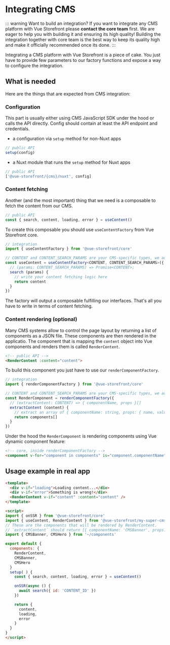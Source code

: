 # Integrating CMS

::: warning Want to build an integration?
If you want to integrate any CMS platform with Vue Storefront please **contact the core team** first. We are eager to help you with building it and ensuring its high quality! Building the integration together with core team is the best way to keep its quality high and make it officially recommended once its done.
:::

Integrating a CMS platform with Vue Storefront is a piece of cake. You just have to provide few parameters to our factory functions and expose a way to configure the integration.

## What is needed

Here are the things that are expected from CMS integration:

### Configuration

This part is usually either using CMS JavaScript SDK under the hood or calls the API directly. Config should contain at least the API endpoint and credentials.

- a configuration via `setup` method for non-Nuxt apps
```js
// public API
setup(config)
```
- a Nuxt module that runs the `setup` method for Nuxt apps
```js
// public API
['@vue-storefront/{cms}/nuxt', config]
```

### Content fetching

Another (and the most important) thing that we need is a composable to fetch the content from our CMS.

```js
// public API
const { search, content, loading, error } = useContent()
```

To create this composable you should use `useContentFactory` from Vue Storefront core.

```ts
// integration
import { useContentFactory } from '@vue-storefront/core'

// CONTENT and CONTENT_SEARCH_PARAMS are your CMS-specific types, we advise to have at least 'id' param for search
const useContent = useContentFactory<CONTENT, CONTENT_SEARCH_PARAMS>({
  // (params: CONTENT_SEARCH_PARAMS) => Promise<CONTENT>;
  search (params) { 
    // write your content fetching logic here
    return content
  }
}) 
```
The factory will output a composable fulfilling our interfaces. That's all you have to write in terms of content fetching.

### Content rendering (optional)

Many CMS systems allow to control the page layout by returning a list of components as a JSON file. These components are then rendered in the applicatio. The component that is mapping the `content` object into Vue components and renders them is called `RenderContent`.

```html
<!-- public API -->
<RenderContent :content="content">
```

To build this component you just have to use our `renderComponentFactory`.

```ts
// integration
import { renderComponentFactory } from '@vue-storefront/core'

// CONTENT and CONTENT_SEARCH_PARAMS are your CMS-specific types, we advise to have at least 'id' param for search
const RenderComponent = renderComponentFactory({
  // (extractContent: CONTENT) => { componentName, props }[]
  extractContent (content) { 
    // extract an array of { componentName: string, props: { name, value } } pairs and the factory will generate a component that will render these components based on the ones that are currently registered within application
    return components[]
  }
}) 
```
Under the hood the `RenderComponent` is rendering components using Vue dynamic component feature:

```html
<!-- core, inside renderComponentFactory -->
<component v-for="component in components" is="component.componentName" content="props" />
```

## Usage example in real app

```html
<template>
  <div v-if="loading">Loading content...</div>
  <div v-if="error">Something is wrong!</div>
  <RenderContent v-if="content" :content="content" />
</template>

<script>
import { onSSR } from '@vue-storefront/core'
import { useContent, RenderContent } from '@vue-storefront/my-super-cms'
// These are the components that will be rendered by RenderContent.
// `extractContent` should return [{ componentName: 'CMSBanner', props: { ... }}, { componentName: 'CMSHero', props: { ... }}]
import { CMSBanner, CMSHero } from '~/components'

export default {
  components: {
    RenderContent,
    CMSBanner,
    CMSHero
  }
  setup( ) {
    const { search, content, loading, error } = useContent()

    onSSR(async () {
      await search({ id: 'CONTENT_ID' })
    })

    return {
      content,
      loading,
      error
    }
  }
}
</script>
```
